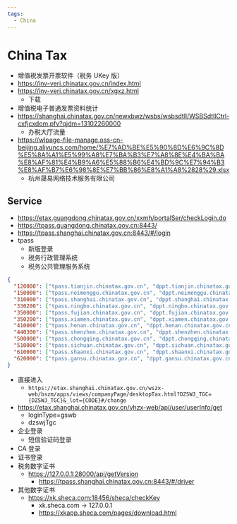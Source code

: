 ```yaml
---
tags:
  - China
---
```


# China Tax

- 增值税发票开票软件（税务 UKey 版）
- https://inv-veri.chinatax.gov.cn/index.html
- https://inv-veri.chinatax.gov.cn/xgxz.html
  - 下载
- 增值税电子普通发票资料统计
- https://shanghai.chinatax.gov.cn/newxbwz/wsbs/wsbsdtll/WSBSdtllCtrl-cxfjcxdom.pfv?qjdm=13102260000
  - 办税大厅流量
- https://wlpage-file-manage.oss-cn-beijing.aliyuncs.com/home/%E7%AD%BE%E5%90%8D%E6%9C%8D%E5%8A%A1%E5%99%A8%E7%BA%B3%E7%A8%8E%E4%BA%BA%E8%AF%81%E4%B9%A6%E5%88%B6%E4%BD%9C%E7%94%B3%E8%AF%B7%E6%98%8E%E7%BB%86%E8%A1%A8%2828%29.xlsx
  - 杭州晟易网络技术服务有限公司

## Service

- https://etax.guangdong.chinatax.gov.cn/xxmh/portalSer/checkLogin.do
- https://tpass.guangdong.chinatax.gov.cn:8443/
- https://tpass.shanghai.chinatax.gov.cn:8443/#/login
- tpass
  - 新版登录
  - 税务行政管理系统
  - 税务公共管理服务系统

```json
{
  "120000": ["tpass.tianjin.chinatax.gov.cn", "dppt.tianjin.chinatax.gov.cn"],
  "150000": ["tpass.neimenggu.chinatax.gov.cn", "dppt.neimenggu.chinatax.gov.cn"],
  "310000": ["tpass.shanghai.chinatax.gov.cn", "dppt.shanghai.chinatax.gov.cn"],
  "330200": ["tpass.ningbo.chinatax.gov.cn", "dppt.ningbo.chinatax.gov.cn"],
  "350000": ["tpass.fujian.chinatax.gov.cn", "dppt.fujian.chinatax.gov.cn"],
  "350200": ["tpass.xiamen.chinatax.gov.cn", "dppt.xiamen.chinatax.gov.cn"],
  "410000": ["tpass.henan.chinatax.gov.cn", "dppt.henan.chinatax.gov.cn"],
  "440300": ["tpass.shenzhen.chinatax.gov.cn", "dppt.shenzhen.chinatax.gov.cn"],
  "500000": ["tpass.chongqing.chinatax.gov.cn", "dppt.chongqing.chinatax.gov.cn"],
  "510000": ["tpass.sichuan.chinatax.gov.cn", "dppt.sichuan.chinatax.gov.cn"],
  "610000": ["tpass.shaanxi.chinatax.gov.cn", "dppt.shaanxi.chinatax.gov.cn"],
  "620000": ["tpass.gansu.chinatax.gov.cn", "dppt.gansu.chinatax.gov.cn"]
}
```

- 直接进入
  - `https://etax.shanghai.chinatax.gov.cn/wszx-web/bszm/apps/views/companyPage/desktopTax.html?DZSWJ_TGC={DZSWJ_TGC}&_lot={CODE}#/change`
- https://etax.shanghai.chinatax.gov.cn/yhzx-web/api/user/userInfo/get
  - loginType=gswb
  - dzswjTgc
- 企业登录
  - 短信验证码登录
- CA 登录
- 证书登录
- 税务数字证书
  - https://127.0.0.1:28000/api/getVersion
    - https://tpass.shanghai.chinatax.gov.cn:8443/#/driver
- 其他数字证书
  - https://xk.sheca.com:18456/sheca/checkKey
    - xk.sheca.com -> 127.0.0.1
    - https://xkapp.sheca.com/pages/download.html
